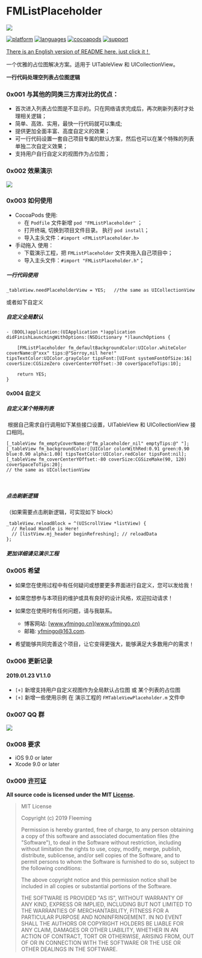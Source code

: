# FMListPlaceholder
![](https://ws1.sinaimg.cn/large/006tNc79gy1fz8ipkdw88j30va0b4q48.jpg)

[![platform](https://img.shields.io/badge/platform-iOS-blue.svg?style=plastic)](#)
[![languages](https://img.shields.io/badge/language-objective--c-blue.svg)](#) 
[![cocoapods](https://img.shields.io/badge/cocoapods-supported-4BC51D.svg?style=plastic)](https://cocoapods.org/pods/FMListPlaceholder)
[![support](https://img.shields.io/badge/support-iOS9%2B-orange.svg)](#) 

[There is an English version of README here. just click it！](https://github.com/yfming93/FMListPlaceholder/blob/master/README_English.md)


一个优雅的占位图解决方案。适用于 UITableView 和 UICollectionView。

**一行代码处理空列表占位图逻辑**

### 0x001 与其他的同类三方库对比的优点：

- 首次进入列表占位图是不显示的。只在网络请求完成后，再次刷新列表时才处理相关逻辑；
- 简单、高效、实用，最快一行代码就可以集成;
- 提供更加全面丰富、高度自定义的效果；
- 可一行代码设置一套自己项目专属的默认方案，然后也可以在某个特殊的列表单独二次自定义效果；
- 支持用户自行自定义的视图作为占位图；

### 0x002 效果演示
![](https://ws1.sinaimg.cn/large/006tNc79gy1fz8jghf5d0g30hj0dsx6p.gif)


### 0x003 如何使用
- CocoaPods 使用:
    - 在  `Podfile`  文件新增 `pod "FMListPlaceholder"` ；
    - 打开终端, 切换到项目文件目录。 执行 `pod install`；
    - 导入主头文件：`#import <FMListPlaceholder.h>`
- 手动拖入 使用：
    - 下载演示工程，把 `FMListPlaceholder` 文件夹拖入自己项目中；
    - 导入主头文件：`#import "FMListPlaceholder.h"`；


##### 一行代码使用 
    _tableView.needPlaceholderView = YES;   //the same as UICollectionView
    

或者如下自定义
##### 自定义全局默认

``` objc
- (BOOL)application:(UIApplication *)application didFinishLaunchingWithOptions:(NSDictionary *)launchOptions {
    
    [FMListPlaceholder fm_defaultBackgroundColor:UIColor.whiteColor coverName:@"xxx" tips:@"Sorroy,nil here!" tipsTextColor:UIColor.grayColor tipsFont:[UIFont systemFontOfSize:16] coverSize:CGSizeZero coverCenterYOffset:-30 coverSpaceToTips:10];

    return YES;
}
```
#### 0x004 自定义
##### 自定义某个特殊列表 
 根据自己需求自行调用如下某些接口设置，UITableView 和 UICollectionView 接口相同。

``` objc
[_tableView fm_emptyCoverName:@"fm_placeholder_nil" emptyTips:@" "];
[_tableView fm_backgroundColor:[UIColor colorWithRed:0.91 green:0.90 blue:0.90 alpha:1.00] tipsTextColor:UIColor.redColor tipsFont:nil];
[_tableView fm_coverCenterYOffset:-80 coverSize:CGSizeMake(90, 120) coverSpaceToTips:20];
// the same as UICollectionView
```
<br/>

##### 点击刷新逻辑
（如果需要点击刷新逻辑，可实现如下 block）

``` objc
_tableView.reloadBlock = ^(UIScrollView *listView) {
  // Reload Handle is Here!
  // [listView.mj_header beginRefreshing]; // reloadData
};
```
##### 更加详细请见演示工程


### 0x005 希望
- 如果您在使用过程中有任何疑问或想要更多界面进行自定义，您可以发给我！

- 如果您想参与本项目的维护或具有良好的设计风格，欢迎拉动请求！
- 如果您在使用时有任何问题，请与我联系。 
    - 博客网站: [www.yfmingo.cn](www.yfmingo.cn)  
    - 邮箱: yfmingo@163.com.
- 希望能够共同完善这个项目，让它变得更强大，能够满足大多数用户的需求！

### 0x006 更新记录
#### 2019.01.23 V1.1.0

- `[+]` 新增支持用户自定义视图作为全局默认占位图 或 某个列表的占位图
- `[+]` 新增一些使用示例 在 演示工程的 `FMTableViewPlaceholder.m` 文件中

### 0x007 QQ 群
![](https://ws3.sinaimg.cn/small/006tNc79gy1fz8aavckscj30f10kl0us.jpg)

### 0x008 要求
- iOS 9.0 or later
- Xcode 9.0 or later

### 0x009 [许可证](https://github.com/yfming93/FMListPlaceholder/blob/master/LICENSE)
**All source code is licensed under the MIT [License](https://github.com/yfming93/FMListPlaceholder/blob/master/LICENSE).**


> MIT License
> 
> Copyright (c) 2019 Fleeming
> 
> Permission is hereby granted, free of charge, to any person obtaining a copy
> of this software and associated documentation files (the "Software"), to deal
> in the Software without restriction, including without limitation the rights
> to use, copy, modify, merge, publish, distribute, sublicense, and/or sell
> copies of the Software, and to permit persons to whom the Software is
> furnished to do so, subject to the following conditions:
> 
> The above copyright notice and this permission notice shall be included in all
> copies or substantial portions of the Software.
> 
> THE SOFTWARE IS PROVIDED "AS IS", WITHOUT WARRANTY OF ANY KIND, EXPRESS OR
> IMPLIED, INCLUDING BUT NOT LIMITED TO THE WARRANTIES OF MERCHANTABILITY,
> FITNESS FOR A PARTICULAR PURPOSE AND NONINFRINGEMENT. IN NO EVENT SHALL THE
> AUTHORS OR COPYRIGHT HOLDERS BE LIABLE FOR ANY CLAIM, DAMAGES OR OTHER
> LIABILITY, WHETHER IN AN ACTION OF CONTRACT, TORT OR OTHERWISE, ARISING FROM,
> OUT OF OR IN CONNECTION WITH THE SOFTWARE OR THE USE OR OTHER DEALINGS IN THE
> SOFTWARE.







